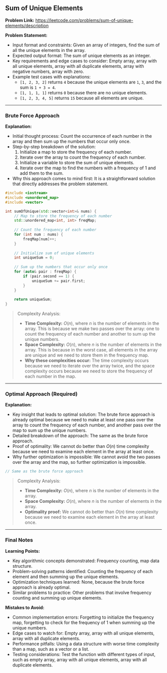## Sum of Unique Elements
**Problem Link:** https://leetcode.com/problems/sum-of-unique-elements/description

**Problem Statement:**
- Input format and constraints: Given an array of integers, find the sum of all the unique elements in the array.
- Expected output format: The sum of unique elements as an integer.
- Key requirements and edge cases to consider: Empty array, array with all unique elements, array with all duplicate elements, array with negative numbers, array with zero.
- Example test cases with explanations: 
    - `[1, 2, 3, 2]` returns `4` because the unique elements are `1`, `3`, and the sum is `1 + 3 = 4`.
    - `[1, 1, 1, 1]` returns `0` because there are no unique elements.
    - `[1, 2, 3, 4, 5]` returns `15` because all elements are unique.

---

### Brute Force Approach

**Explanation:**
- Initial thought process: Count the occurrence of each number in the array and then sum up the numbers that occur only once.
- Step-by-step breakdown of the solution: 
    1. Initialize a map to store the frequency of each number.
    2. Iterate over the array to count the frequency of each number.
    3. Initialize a variable to store the sum of unique elements.
    4. Iterate over the map to find the numbers with a frequency of 1 and add them to the sum.
- Why this approach comes to mind first: It is a straightforward solution that directly addresses the problem statement.

```cpp
#include <iostream>
#include <unordered_map>
#include <vector>

int sumOfUnique(std::vector<int>& nums) {
    // Map to store the frequency of each number
    std::unordered_map<int, int> freqMap;
    
    // Count the frequency of each number
    for (int num : nums) {
        freqMap[num]++;
    }
    
    // Initialize sum of unique elements
    int uniqueSum = 0;
    
    // Sum up the numbers that occur only once
    for (auto& pair : freqMap) {
        if (pair.second == 1) {
            uniqueSum += pair.first;
        }
    }
    
    return uniqueSum;
}
```

> Complexity Analysis:
> - **Time Complexity:** $O(n)$, where $n$ is the number of elements in the array. This is because we make two passes over the array: one to count the frequency of each number and another to sum up the unique numbers.
> - **Space Complexity:** $O(n)$, where $n$ is the number of elements in the array. This is because in the worst case, all elements in the array are unique and we need to store them in the frequency map.
> - **Why these complexities occur:** The time complexity occurs because we need to iterate over the array twice, and the space complexity occurs because we need to store the frequency of each number in the map.

---

### Optimal Approach (Required)

**Explanation:**
- Key insight that leads to optimal solution: The brute force approach is already optimal because we need to make at least one pass over the array to count the frequency of each number, and another pass over the map to sum up the unique numbers.
- Detailed breakdown of the approach: The same as the brute force approach.
- Proof of optimality: We cannot do better than $O(n)$ time complexity because we need to examine each element in the array at least once.
- Why further optimization is impossible: We cannot avoid the two passes over the array and the map, so further optimization is impossible.

```cpp
// Same as the brute force approach
```

> Complexity Analysis:
> - **Time Complexity:** $O(n)$, where $n$ is the number of elements in the array.
> - **Space Complexity:** $O(n)$, where $n$ is the number of elements in the array.
> - **Optimality proof:** We cannot do better than $O(n)$ time complexity because we need to examine each element in the array at least once.

---

### Final Notes

**Learning Points:**
- Key algorithmic concepts demonstrated: Frequency counting, map data structure.
- Problem-solving patterns identified: Counting the frequency of each element and then summing up the unique elements.
- Optimization techniques learned: None, because the brute force approach is already optimal.
- Similar problems to practice: Other problems that involve frequency counting and summing up unique elements.

**Mistakes to Avoid:**
- Common implementation errors: Forgetting to initialize the frequency map, forgetting to check for the frequency of 1 when summing up the unique numbers.
- Edge cases to watch for: Empty array, array with all unique elements, array with all duplicate elements.
- Performance pitfalls: Using a data structure with worse time complexity than a map, such as a vector or a list.
- Testing considerations: Test the function with different types of input, such as empty array, array with all unique elements, array with all duplicate elements.